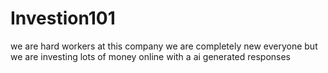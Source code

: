 # Investion101
we are hard workers at this company we are completely new everyone but we are investing lots of money online with a ai generated responses  
